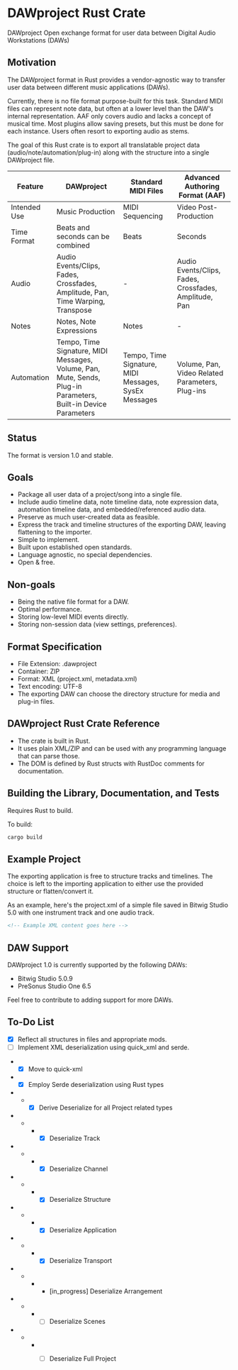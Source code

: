 # DAWproject Rust Crate

DAWproject
Open exchange format for user data between Digital Audio Workstations (DAWs)

## Motivation
The DAWproject format in Rust provides a vendor-agnostic way to transfer user data between different music applications (DAWs).

Currently, there is no file format purpose-built for this task. Standard MIDI files can represent note data, but often at a lower level than the DAW's internal representation. AAF only covers audio and lacks a concept of musical time. Most plugins allow saving presets, but this must be done for each instance. Users often resort to exporting audio as stems.

The goal of this Rust crate is to export all translatable project data (audio/note/automation/plug-in) along with the structure into a single DAWproject file.

| Feature      | DAWproject        | Standard MIDI Files | Advanced Authoring Format (AAF) |
|--------------|-------------------|----------------------|----------------------------------|
| Intended Use | Music Production | MIDI Sequencing      | Video Post-Production            |
| Time Format  | Beats and seconds can be combined | Beats | Seconds                          |
| Audio        | Audio Events/Clips, Fades, Crossfades, Amplitude, Pan, Time Warping, Transpose | - | Audio Events/Clips, Fades, Crossfades, Amplitude, Pan |
| Notes        | Notes, Note Expressions | Notes | -                                  |
| Automation   | Tempo, Time Signature, MIDI Messages, Volume, Pan, Mute, Sends, Plug-in Parameters, Built-in Device Parameters | Tempo, Time Signature, MIDI Messages, SysEx Messages | Volume, Pan, Video Related Parameters, Plug-ins |

## Status
The format is version 1.0 and stable.

## Goals
- Package all user data of a project/song into a single file.
- Include audio timeline data, note timeline data, note expression data, automation timeline data, and embedded/referenced audio data.
- Preserve as much user-created data as feasible.
- Express the track and timeline structures of the exporting DAW, leaving flattening to the importer.
- Simple to implement.
- Built upon established open standards.
- Language agnostic, no special dependencies.
- Open & free.

## Non-goals
- Being the native file format for a DAW.
- Optimal performance.
- Storing low-level MIDI events directly.
- Storing non-session data (view settings, preferences).

## Format Specification
- File Extension: .dawproject
- Container: ZIP
- Format: XML (project.xml, metadata.xml)
- Text encoding: UTF-8
- The exporting DAW can choose the directory structure for media and plug-in files.

## DAWproject Rust Crate Reference
- The crate is built in Rust.
- It uses plain XML/ZIP and can be used with any programming language that can parse those.
- The DOM is defined by Rust structs with RustDoc comments for documentation.

## Building the Library, Documentation, and Tests
Requires Rust to build.

To build:

```bash
cargo build
```

## Example Project
The exporting application is free to structure tracks and timelines. The choice is left to the importing application to either use the provided structure or flatten/convert it.

As an example, here's the project.xml of a simple file saved in Bitwig Studio 5.0 with one instrument track and one audio track.

```xml
<!-- Example XML content goes here -->
```

## DAW Support
DAWproject 1.0 is currently supported by the following DAWs:

- Bitwig Studio 5.0.9
- PreSonus Studio One 6.5

Feel free to contribute to adding support for more DAWs.

## To-Do List
- [x] Reflect all structures in files and appropriate mods.
- [ ] Implement XML deserialization using quick_xml and serde.
- - [x] Move to quick-xml 
- - [x] Employ Serde deserialization using Rust types
- - - [x] Derive Deserialize for all Project related types
- - - - [x] Deserialize Track
- - - - [x] Deserialize Channel
- - - - [x] Deserialize Structure
- - - - [x] Deserialize Application
- - - - [x] Deserialize Transport
- - - - [in_progress] Deserialize Arrangement
- - - - [ ] Deserialize Scenes
- - - - [ ] Deserialize Full Project
 